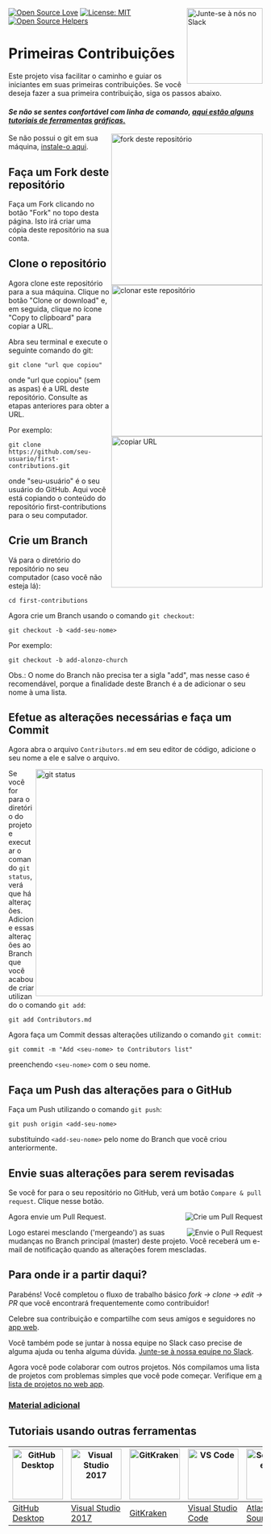 [![Open Source Love](https://badges.frapsoft.com/os/v1/open-source.svg?v=103)](https://github.com/ellerbrock/open-source-badges/)
[<img align="right" width="150" src="https://firstcontributions.github.io/assets/Readme/join-slack-team.png" alt="Junte-se à nós no Slack">](https://join.slack.com/t/firstcontributors/shared_invite/zt-1hg51qkgm-Xc7HxhsiPYNN3ofX2_I8FA)
[![License: MIT](https://img.shields.io/badge/License-MIT-green.svg)](https://opensource.org/licenses/MIT)
[![Open Source Helpers](https://www.codetriage.com/roshanjossey/first-contributions/badges/users.svg)](https://www.codetriage.com/roshanjossey/first-contributions)

# Primeiras Contribuições

Este projeto visa facilitar o caminho e guiar os iniciantes em suas primeiras contribuições. Se você deseja fazer a sua primeira contribuição, siga os passos abaixo.

#### _Se não se sentes confortável com linha de comando, [aqui estão alguns tutoriais de ferramentas gráficas.](#Tutoriais-usando-outras-ferramentas)_

<img align="right" width="300" src="https://firstcontributions.github.io/assets/Readme/fork.png" alt="fork deste repositório" />

Se não possui o git em sua máquina, [instale-o aqui](https://help.github.com/articles/set-up-git/).

## Faça um Fork deste repositório

Faça um Fork clicando no botão "Fork" no topo desta página. Isto irá criar uma cópia deste repositório na sua conta.

## Clone o repositório

<img align="right" width="300" src="https://firstcontributions.github.io/assets/Readme/clone.png" alt="clonar este repositório" />

Agora clone este repositório para a sua máquina. Clique no botão "Clone or download" e, em seguida, clique no ícone "Copy to clipboard" para copiar a URL.

Abra seu terminal e execute o seguinte comando do git:

```
git clone "url que copiou"
```

onde "url que copiou" (sem as aspas) é a URL deste repositório. Consulte as etapas anteriores para obter a URL.

<img align="right" width="300" src="https://firstcontributions.github.io/assets/Readme/copy-to-clipboard.png" alt="copiar URL" />

Por exemplo:

```
git clone https://github.com/seu-usuario/first-contributions.git
```

onde "seu-usuário" é o seu usuário do GitHub. Aqui você está copiando o conteúdo do repositório first-contributions para o seu computador.

## Crie um Branch

Vá para o diretório do repositório no seu computador (caso você não esteja lá):

```
cd first-contributions
```

Agora crie um Branch usando o comando `git checkout`:

```
git checkout -b <add-seu-nome>
```

Por exemplo:

```
git checkout -b add-alonzo-church
```

Obs.: O nome do Branch não precisa ter a sigla "add", mas nesse caso é recomendável, porque a finalidade deste Branch é a de adicionar o seu nome à uma lista.

## Efetue as alterações necessárias e faça um Commit

Agora abra o arquivo `Contributors.md` em seu editor de código, adicione o seu nome a ele e salve o arquivo.

<img align="right" width="450" src="https://firstcontributions.github.io/assets/Readme/git-status.png" alt="git status" />

Se você for para o diretório do projeto e executar o comando `git status`, verá que há alterações. Adicione essas alterações ao Branch que você acabou de criar utilizando o comando `git add`:

```
git add Contributors.md
```

Agora faça um Commit dessas alterações utilizando o comando `git commit`:

```
git commit -m "Add <seu-nome> to Contributors list"
```

preenchendo `<seu-nome>` com o seu nome.

## Faça um Push das alterações para o GitHub

Faça um Push utilizando o comando `git push`:

```
git push origin <add-seu-nome>
```

substituindo `<add-seu-nome>` pelo nome do Branch que você criou anteriormente.

## Envie suas alterações para serem revisadas

Se você for para o seu repositório no GitHub, verá um botão `Compare & pull request`. Clique nesse botão.

<img style="float: right;" src="https://firstcontributions.github.io/assets/Readme/compare-and-pull.png" alt="Crie um Pull Request" />

Agora envie um Pull Request.

<img style="float: right;" src="https://firstcontributions.github.io/assets/Readme/submit-pull-request.png" alt="Envie o Pull Request" />

Logo estarei mesclando ('mergeando') as suas mudanças no Branch principal (master) deste projeto. Você receberá um e-mail de notificação quando as alterações forem mescladas.

## Para onde ir a partir daqui?

Parabéns! Você completou o fluxo de trabalho básico _fork -> clone -> edit -> PR_ que você encontrará frequentemente como contribuidor!

Celebre sua contribuição e compartilhe com seus amigos e seguidores no [app web](https://roshanjossey.github.io/first-contributions/#social-share).

Você também pode se juntar à nossa equipe no Slack caso precise de alguma ajuda ou tenha alguma dúvida. [Junte-se à nossa equipe no Slack](https://join.slack.com/t/firstcontributors/shared_invite/zt-1hg51qkgm-Xc7HxhsiPYNN3ofX2_I8FA).

Agora você pode colaborar com outros projetos. Nós compilamos uma lista de projetos com problemas simples que você pode começar. Verifique em [a lista de projetos no web app](https://roshanjossey.github.io/first-contributions/#project-list).

### [ Material adicional ](../additional-material/translations/Portuguese/additional-material.pt_br.md)

## Tutoriais usando outras ferramentas
| <a href="gui-tool-tutorials/github-desktop-tutorial.md"><img alt="GitHub Desktop" src="https://desktop.github.com/images/desktop-icon.svg" width="100"></a> | <a href="gui-tool-tutorials/github-windows-vs2017-tutorial.md"><img alt="Visual Studio 2017" src="https://upload.wikimedia.org/wikipedia/commons/c/cd/Visual_Studio_2017_Logo.svg" width="100"></a> | <a href="gui-tool-tutorials/gitkraken-tutorial.md"><img alt="GitKraken" src="https://firstcontributions.github.io/assets/gui-tool-tutorials/gitkraken-tutorial/gk-icon.png" width="100"></a> | <a href="gui-tool-tutorials/github-windows-vs-code-tutorial.md"><img alt="VS Code" src="https://upload.wikimedia.org/wikipedia/commons/2/2d/Visual_Studio_Code_1.18_icon.svg" width=100></a> | <a href="gui-tool-tutorials/sourcetree-macos-tutorial.md"><img alt="Sourcetree App" src="https://wac-cdn.atlassian.com/dam/jcr:81b15cde-be2e-4f4a-8af7-9436f4a1b431/Sourcetree-icon-blue.svg" width=100></a> | <a href="gui-tool-tutorials/github-windows-intellij-tutorial.md"><img alt="IntelliJ IDEA" src="https://upload.wikimedia.org/wikipedia/commons/thumb/9/9c/IntelliJ_IDEA_Icon.svg/512px-IntelliJ_IDEA_Icon.svg.png" width=100></a> |
| ----------------------------------------------------------------------------------------------------------------------------------------------------------- | --------------------------------------------------------------------------------------------------------------------------------------------------------------------------------------------------- | -------------------------------------------------------------------------------------------------------------------------------------------------------------------------------------------- | -------------------------------------------------------------------------------------------------------------------------------------------------------------------------------------------- | ------------------------------------------------------------------------------------------------------------------------------------------------------------------------------------------------------------ | -------------------------------------------------------------------------------------------------------------------------------------------------------------------------------------------------------------------------------- |
| [GitHub Desktop](../gui-tool-tutorials/translations/github-desktop-tutorial.pt_br.md)                                                                                             | [Visual Studio 2017](gui-tool-tutorials/github-windows-vs2017-tutorial.md)                                                                                                                          | [GitKraken](gui-tool-tutorials/gitkraken-tutorial.md)                                                                                                                                        | [Visual Studio Code](gui-tool-tutorials/github-windows-vs-code-tutorial.md)                                                                                                                  | [Atlassian Sourcetree](gui-tool-tutorials/sourcetree-macos-tutorial.md)                                                                                                                                      | [IntelliJ IDEA](../gui-tool-tutorials/translations/github-windows-intellij-tutorial.pt_br.md)                                                                                                                                                          |

